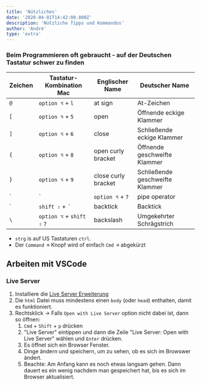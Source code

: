 ```yaml
---
title: 'Nützliches'
date: '2020-04-01T14:42:00.000Z'
description: 'Nützliche Tipps und Kommandos'
author: 'André'
type: 'extra'
---
```


### Beim Programmieren oft gebraucht - auf der Deutschen Tastatur schwer zu finden

| Zeichen                                                            | Tastatur-Kombination **Mac** | Englischer Name     | Deutscher Name                  |
| ------------------------------------------------------------------ | ---------------------------- | ------------------- | ------------------------------- |
| `@`                                                                | `option ⌥` + `l`             | at sign             | At-Zeichen                      |
| `[`                                                                | `option ⌥` + `5`             | open                | Öffnende eckige Klammer         |
| `]`                                                                | `option ⌥` + `6`             | close               | Schließende eckige Klammer      |
| `{`                                                                | `option ⌥` + `8`             | open curly bracket  | Öffnende geschweifte Klammer    |
| `}`                                                                | `option ⌥` + `9`             | close curly bracket | Schließende geschweifte Klammer |
| `|`                                                                | `option ⌥` + `7`             | pipe operator       | Vertikale Leiste                |
| \`                                                                 | `shift ⇧` + `´`              | backtick            | Backtick                        |
| `\`|`option ⌥` + `shift ⇧` `7`|backslash| Umgekehrter Schrägstrich |

- `strg` is auf US Tastaturen `ctrl`.
- Der `Command ⌘` Knopf wird of einfach `Cmd ⌘` abgekürzt

## Arbeiten mit VSCode

### Live Server

1. Installiere die [Live Server Erweiterung](https://marketplace.visualstudio.com/items?itemName=ritwickdey.LiveServer)
2. Die `html` Datei muss mindestens einen `body` (oder `head`) enthalten, damit es funktioniert.
3. Rechtsklick -> Falls `Open with Live Server` option nicht dabei ist, dann so öffnen:
   1. `Cmd` + `Shift` + `p` drücken
   2. "Live Server" eintippen und dann die Zeile "Live Server: Open with Live Server" wählen und `Enter` drücken.
   3. Es öffnet sich ein Browser Fenster.
   4. Dinge ändern und speichern, um zu sehen, ob es sich im Browswer ändert.
   5. Beachte: Am Anfang kann es noch etwas langsam gehen. Dann dauert es ein wenig nachdem man gespeichert hat, bis es sich im Browser aktualisiert.
